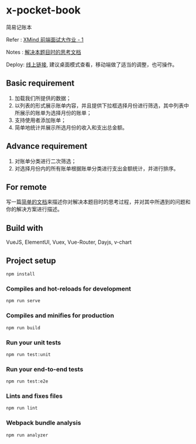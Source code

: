 # x-pocket-book

简易记账本

Refer : [XMind 前端面试大作业 - 1](https://github.com/xmindltd/hiring/blob/master/frontend-1/README.md)

Notes : [解决本题目时的思考文档](https://github.com/hawtim/x-pocket-book/blob/master/POINT.md)

Deploy: [线上链接](https://pocket.hawtim.com/), 建议桌面模式查看，移动端做了适当的调整，也可操作。

## Basic requirement

1. 加载我们所提供的数据；
2. 以列表的形式展示账单内容，并且提供下拉框选择月份进行筛选，其中列表中所展示的账单为选择月份的账单；
3. 支持使用者添加账单；
4. 简单地统计并展示所选月份的收入和支出总金额。

## Advance requirement

1. 对账单分类进行二次筛选；
2. 对选择月份内的所有账单根据账单分类进行支出金额统计，并进行排序。

## For remote

写一篇[简单的文档](https://github.com/hawtim/x-pocket-book/blob/master/POINT.md)来描述你对解决本题目时的思考过程，并对其中所遇到的问题和你的解决方案进行描述。

## Build with

VueJS, ElementUI, Vuex, Vue-Router, Dayjs, v-chart

## Project setup
```
npm install
```

### Compiles and hot-reloads for development
```
npm run serve
```

### Compiles and minifies for production
```
npm run build
```

### Run your unit tests
```
npm run test:unit
```

### Run your end-to-end tests
```
npm run test:e2e
```

### Lints and fixes files
```
npm run lint
```

### Webpack bundle analysis
```
npm run analyzer
```
